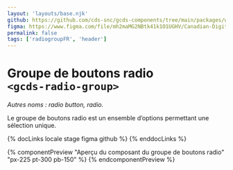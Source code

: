 ```yaml
---
layout: 'layouts/base.njk'
github: https://github.com/cds-snc/gcds-components/tree/main/packages/web/src/components/gcds-radio-group
figma: https://www.figma.com/file/mh2maMG2NBtk41k1O1UGHV/Canadian-Digital-Service%E2%80%A8---GC-Design-System?node-id=818%3A3759&t=ciEmm7GYyGAY73zZ-0
permalink: false
tags: ['radiogroupFR', 'header']
---
```


# Groupe de boutons radio <br>`<gcds-radio-group>`

_Autres noms : radio button, radio._

Le groupe de boutons radio est un ensemble d’options permettant une sélection unique.

{% docLinks locale stage figma github %}
{% enddocLinks %}

{% componentPreview "Aperçu du composant du groupe de boutons radio" "px-225 pt-300 pb-150" %}
<gcds-fieldset fieldset-id="fieldset" legend="Legend" hint="Texte explicatif/Exemple de message.">
<gcds-radio-group name="radio" options='[{"id":"form-radio-1","label":"Libellé 1","hint":"Ceci est une description ou un exemple à titre de clarification."},{"id":"form-radio-2","label":"Libellé 2","hint":"Ceci est une description ou un exemple à titre de clarification."}]'>
</gcds-radio-group>
</gcds-fieldset>
{% endcomponentPreview %}